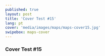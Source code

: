 ```yaml
---
published: true
layout: post
title: 'Cover Test #15'
lang: pt
cover: 'media/images/maps/maps-cover15.jpg'
swipebox: maps-cover
---
```

### Cover Test #15

